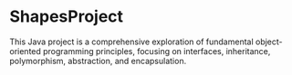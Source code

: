 # ShapesProject
This Java project is a comprehensive exploration of fundamental object-oriented programming principles, focusing on interfaces, inheritance, polymorphism, abstraction, and encapsulation.
